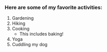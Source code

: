 ### Here are some of my favorite activities:
1. Gardening
2. Hiking
3. Cooking
    * This includes baking!
5. Yoga
6. Cuddling my dog
